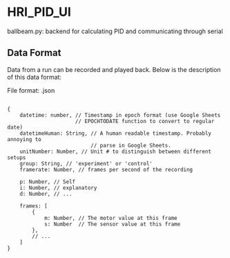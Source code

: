 # HRI_PID_UI

ballbeam.py: backend for calculating PID and communicating through serial 

## Data Format
Data from a run can be recorded and played back. Below is the description of this data format:

File format: .json

```json5

{
    datetime: number, // Timestamp in epoch format (use Google Sheets 
                      // EPOCHTODATE function to convert to regular date)
    datetimeHuman: String, // A human readable timestamp. Probably annoying to 
                           // parse in Google Sheets.
    unitNumber: Number, // Unit # to distinguish between different setups
    group: String, // 'experiment' or 'control'
    framerate: Number, // frames per second of the recording

    p: Number, // Self
    i: Number, // explanatory
    d: Number, // ...

    frames: [
        {
            m: Number, // The motor value at this frame
            s: Number  // The sensor value at this frame
        },
        // ...
    ]
}
```